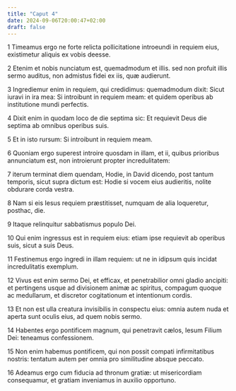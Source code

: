 ```yaml
---
title: "Caput 4"
date: 2024-09-06T20:00:47+02:00
draft: false
---
```



1 Timeamus ergo ne forte relicta pollicitatione introeundi in requiem eius, existimetur aliquis ex vobis deesse.

2 Etenim et nobis nunciatum est, quemadmodum et illis. sed non profuit illis sermo auditus, non admistus fidei ex iis, quæ audierunt.

3 Ingrediemur enim in requiem, qui credidimus: quemadmodum dixit: Sicut iuravi in ira mea: Si introibunt in requiem meam: et quidem operibus ab institutione mundi perfectis.

4 Dixit enim in quodam loco de die septima sic: Et requievit Deus die septima ab omnibus operibus suis.

5 Et in isto rursum: Si introibunt in requiem meam.

6 Quoniam ergo superest introire quosdam in illam, et ii, quibus prioribus annunciatum est, non introierunt propter incredulitatem:

7 iterum terminat diem quendam, Hodie, in David dicendo, post tantum temporis, sicut supra dictum est: Hodie si vocem eius audieritis, nolite obdurare corda vestra.

8 Nam si eis Iesus requiem præstitisset, numquam de alia loqueretur, posthac, die.

9 Itaque relinquitur sabbatismus populo Dei.

10 Qui enim ingressus est in requiem eius: etiam ipse requievit ab operibus suis, sicut a suis Deus.

11 Festinemus ergo ingredi in illam requiem: ut ne in idipsum quis incidat incredulitatis exemplum.

12 Vivus est enim sermo Dei, et efficax, et penetrabilior omni gladio ancipiti: et pertingens usque ad divisionem animæ ac spiritus, compagum quoque ac medullarum, et discretor cogitationum et intentionum cordis.

13 Et non est ulla creatura invisibilis in conspectu eius: omnia autem nuda et aperta sunt oculis eius, ad quem nobis sermo.

14 Habentes ergo pontificem magnum, qui penetravit cælos, Iesum Filium Dei: teneamus confessionem.

15 Non enim habemus pontificem, qui non possit compati infirmitatibus nostris: tentatum autem per omnia pro similitudine absque peccato.

16 Adeamus ergo cum fiducia ad thronum gratiæ: ut misericordiam consequamur, et gratiam inveniamus in auxilio opportuno.

